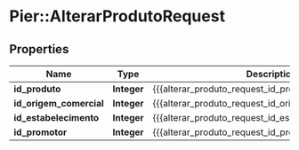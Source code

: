 # Pier::AlterarProdutoRequest

## Properties
Name | Type | Description | Notes
------------ | ------------- | ------------- | -------------
**id_produto** | **Integer** | {{{alterar_produto_request_id_produto_value}}} | 
**id_origem_comercial** | **Integer** | {{{alterar_produto_request_id_origem_comercial_value}}} | [optional] 
**id_estabelecimento** | **Integer** | {{{alterar_produto_request_id_estabelecimento_value}}} | [optional] 
**id_promotor** | **Integer** | {{{alterar_produto_request_id_promotor_value}}} | [optional] 



